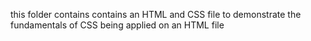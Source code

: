 this folder contains contains an HTML and CSS file to demonstrate the fundamentals of CSS being applied on an HTML file

